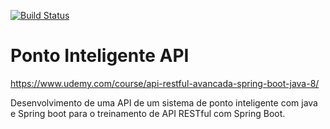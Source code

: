 
[![Build Status](https://travis-ci.org/fdvjunger/treinamentos.spring.api.svg?branch=master)](https://travis-ci.org/fdvjunger/treinamentos.spring.api)

# Ponto Inteligente API 
https://www.udemy.com/course/api-restful-avancada-spring-boot-java-8/

Desenvolvimento de uma API de um sistema de ponto inteligente com java e Spring boot para 
o treinamento de API RESTful com Spring Boot.